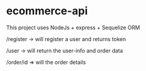 # ecommerce-api

This project uses NodeJs + express + Sequelize ORM

/register -> will register a user and returns token

/user -> will return the user-info and order data

/order/id => will the order details
